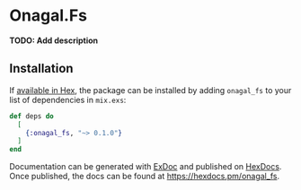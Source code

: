 # Onagal.Fs

**TODO: Add description**

## Installation

If [available in Hex](https://hex.pm/docs/publish), the package can be installed
by adding `onagal_fs` to your list of dependencies in `mix.exs`:

```elixir
def deps do
  [
    {:onagal_fs, "~> 0.1.0"}
  ]
end
```

Documentation can be generated with [ExDoc](https://github.com/elixir-lang/ex_doc)
and published on [HexDocs](https://hexdocs.pm). Once published, the docs can
be found at <https://hexdocs.pm/onagal_fs>.

